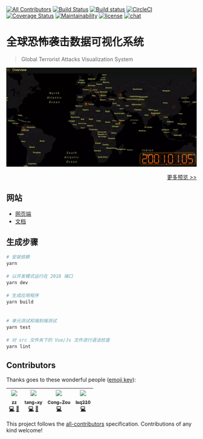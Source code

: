 
[![All Contributors](https://img.shields.io/badge/all_contributors-4-orange.svg?style=flat-square)](#contributors)
[![Build Status](https://travis-ci.org/CS-Tao/GTD-Visualization.svg?branch=master)](https://travis-ci.org/CS-Tao/GTD-Visualization)
[![Build status](https://ci.appveyor.com/api/projects/status/2fv7nefk6ojj509y?svg=true)](https://ci.appveyor.com/project/CS-Tao/gtd-visualization)
[![CircleCI](https://circleci.com/gh/CS-Tao/GTD-Visualization.svg?style=svg)](https://circleci.com/gh/CS-Tao/GTD-Visualization)
[![Coverage Status](https://coveralls.io/repos/github/CS-Tao/GTD-Visualization/badge.svg?branch=master)](https://coveralls.io/github/CS-Tao/GTD-Visualization?branch=master)
[![Maintainability](https://api.codeclimate.com/v1/badges/763357d477b76079a3b6/maintainability)](https://codeclimate.com/github/CS-Tao/GTD-Visualization/maintainability)
[![license](https://img.shields.io/badge/license-MIT-yellow.svg)](https://opensource.org/licenses/MIT)
[![chat](https://img.shields.io/badge/chat-github%20issues-blue.svg)](https://github.com/CS-Tao/GTD-Visualization/issues)

# 全球恐怖袭击数据可视化系统

> Global Terrorist Attacks Visualization System

![Overview](https://github.com/CS-Tao/github-content/raw/master/contents/github/GTD/1.webp)
<p align="right"><a href="https://home.cs-tao.cc/GTD-Visualization/docs/preview/">更多预览 >></a></p>

## 网站

- [网页端](https://home.cs-tao.cc/GTD-Visualization/web)
- [文档](https://home.cs-tao.cc/GTD-Visualization/docs)

## 生成步骤

``` bash
# 安装依赖
yarn

# 以开发模式运行在 2018 端口
yarn dev

# 生成应用程序
yarn build


# 单元测试和端到端测试
yarn test

# 对 src 文件夹下的 Vue/Js 文件进行语法检查
yarn lint

```

## Contributors

Thanks goes to these wonderful people ([emoji key](https://github.com/kentcdodds/all-contributors#emoji-key)):

<!-- ALL-CONTRIBUTORS-LIST:START - Do not remove or modify this section -->
<!-- prettier-ignore -->
| [<img src="https://avatars1.githubusercontent.com/u/23273105?v=4" width="100px;"/><br /><sub><b>zz</b></sub>](https://github.com/LaZzyMan)<br />[💻](https://github.com/CS-Tao/GTD-Visualization/commits?author=LaZzyMan "Code") [🎨](#design-LaZzyMan "Design") | [<img src="https://avatars2.githubusercontent.com/u/22520131?v=4" width="100px;"/><br /><sub><b>tang-xy</b></sub>](https://github.com/tang-xy)<br />[💻](https://github.com/CS-Tao/GTD-Visualization/commits?author=tang-xy "Code") [🔌](#plugin-tang-xy "Plugin/utility libraries") | [<img src="https://avatars3.githubusercontent.com/u/28620426?v=4" width="100px;"/><br /><sub><b>Cong-Zou</b></sub>](https://github.com/Cong-Zou)<br />[💻](https://github.com/CS-Tao/GTD-Visualization/commits?author=Cong-Zou "Code") | [<img src="https://avatars2.githubusercontent.com/u/34806806?v=4" width="100px;"/><br /><sub><b>lsq210</b></sub>](https://github.com/lsq210)<br />[💻](https://github.com/CS-Tao/GTD-Visualization/commits?author=lsq210 "Code") |
| :---: | :---: | :---: | :---: |
<!-- ALL-CONTRIBUTORS-LIST:END -->

This project follows the [all-contributors](https://github.com/kentcdodds/all-contributors) specification. Contributions of any kind welcome!